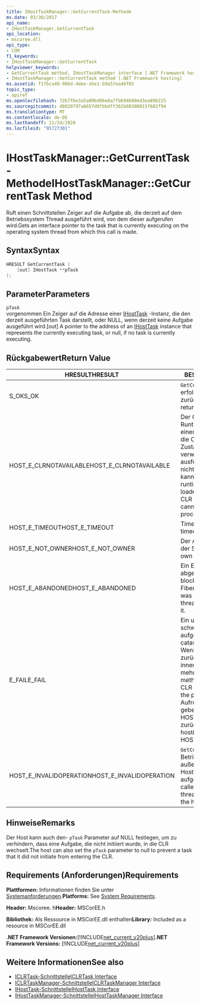 ```yaml
---
title: IHostTaskManager::GetCurrentTask-Methode
ms.date: 03/30/2017
api_name:
- IHostTaskManager.GetCurrentTask
api_location:
- mscoree.dll
api_type:
- COM
f1_keywords:
- IHostTaskManager::GetCurrentTask
helpviewer_keywords:
- GetCurrentTask method, IHostTaskManager interface [.NET Framework hosting]
- IHostTaskManager::GetCurrentTask method [.NET Framework hosting]
ms.assetid: f17bca49-90bd-4dee-a5e1-b9a57ea46f85
topic_type:
- apiref
ms.openlocfilehash: 72b7f6e3a5a09bd06e8a7fbb94680ed3ea89b225
ms.sourcegitcommit: d8020797a6657d0fbbdff362b80300815f682f94
ms.translationtype: MT
ms.contentlocale: de-DE
ms.lasthandoff: 11/24/2020
ms.locfileid: "95727301"
---
```

# <a name="ihosttaskmanagergetcurrenttask-method"></a><span data-ttu-id="71578-102">IHostTaskManager::GetCurrentTask-Methode</span><span class="sxs-lookup"><span data-stu-id="71578-102">IHostTaskManager::GetCurrentTask Method</span></span>

<span data-ttu-id="71578-103">Ruft einen Schnittstellen Zeiger auf die Aufgabe ab, die derzeit auf dem Betriebssystem Thread ausgeführt wird, von dem dieser aufgerufen wird.</span><span class="sxs-lookup"><span data-stu-id="71578-103">Gets an interface pointer to the task that is currently executing on the operating system thread from which this call is made.</span></span>  
  
## <a name="syntax"></a><span data-ttu-id="71578-104">Syntax</span><span class="sxs-lookup"><span data-stu-id="71578-104">Syntax</span></span>  
  
```cpp  
HRESULT GetCurrentTask (  
    [out] IHostTask **pTask  
);  
```  
  
## <a name="parameters"></a><span data-ttu-id="71578-105">Parameter</span><span class="sxs-lookup"><span data-stu-id="71578-105">Parameters</span></span>  

 `pTask`  
 <span data-ttu-id="71578-106">vorgenommen Ein Zeiger auf die Adresse einer [IHostTask](ihosttask-interface.md) -Instanz, die den derzeit ausgeführten Task darstellt, oder NULL, wenn derzeit keine Aufgabe ausgeführt wird.</span><span class="sxs-lookup"><span data-stu-id="71578-106">[out] A pointer to the address of an [IHostTask](ihosttask-interface.md) instance that represents the currently executing task, or null, if no task is currently executing.</span></span>  
  
## <a name="return-value"></a><span data-ttu-id="71578-107">Rückgabewert</span><span class="sxs-lookup"><span data-stu-id="71578-107">Return Value</span></span>  
  
|<span data-ttu-id="71578-108">HRESULT</span><span class="sxs-lookup"><span data-stu-id="71578-108">HRESULT</span></span>|<span data-ttu-id="71578-109">BESCHREIBUNG</span><span class="sxs-lookup"><span data-stu-id="71578-109">Description</span></span>|  
|-------------|-----------------|  
|<span data-ttu-id="71578-110">S_OK</span><span class="sxs-lookup"><span data-stu-id="71578-110">S_OK</span></span>|<span data-ttu-id="71578-111">`GetCurrentTask` wurde erfolgreich zurückgegeben.</span><span class="sxs-lookup"><span data-stu-id="71578-111">`GetCurrentTask` returned successfully.</span></span>|  
|<span data-ttu-id="71578-112">HOST_E_CLRNOTAVAILABLE</span><span class="sxs-lookup"><span data-stu-id="71578-112">HOST_E_CLRNOTAVAILABLE</span></span>|<span data-ttu-id="71578-113">Der Common Language Runtime (CLR) wurde nicht in einen Prozess geladen, oder die CLR befindet sich in einem Zustand, in dem Sie verwalteten Code nicht ausführen oder den-Befehl nicht erfolgreich verarbeiten kann.</span><span class="sxs-lookup"><span data-stu-id="71578-113">The common language runtime (CLR) has not been loaded into a process, or the CLR is in a state in which it cannot run managed code or process the call successfully.</span></span>|  
|<span data-ttu-id="71578-114">HOST_E_TIMEOUT</span><span class="sxs-lookup"><span data-stu-id="71578-114">HOST_E_TIMEOUT</span></span>|<span data-ttu-id="71578-115">Timeout des Aufrufes.</span><span class="sxs-lookup"><span data-stu-id="71578-115">The call timed out.</span></span>|  
|<span data-ttu-id="71578-116">HOST_E_NOT_OWNER</span><span class="sxs-lookup"><span data-stu-id="71578-116">HOST_E_NOT_OWNER</span></span>|<span data-ttu-id="71578-117">Der Aufrufer ist nicht Besitzer der Sperre.</span><span class="sxs-lookup"><span data-stu-id="71578-117">The caller does not own the lock.</span></span>|  
|<span data-ttu-id="71578-118">HOST_E_ABANDONED</span><span class="sxs-lookup"><span data-stu-id="71578-118">HOST_E_ABANDONED</span></span>|<span data-ttu-id="71578-119">Ein Ereignis wurde abgebrochen, während ein blockierter Thread oder eine Fiber darauf wartete.</span><span class="sxs-lookup"><span data-stu-id="71578-119">An event was canceled while a blocked thread or fiber was waiting on it.</span></span>|  
|<span data-ttu-id="71578-120">E_FAIL</span><span class="sxs-lookup"><span data-stu-id="71578-120">E_FAIL</span></span>|<span data-ttu-id="71578-121">Ein unbekannter schwerwiegender Fehler ist aufgetreten.</span><span class="sxs-lookup"><span data-stu-id="71578-121">An unknown catastrophic failure occurred.</span></span> <span data-ttu-id="71578-122">Wenn eine Methode E_FAIL zurückgibt, ist die CLR innerhalb des Prozesses nicht mehr verwendbar.</span><span class="sxs-lookup"><span data-stu-id="71578-122">When a method returns E_FAIL, the CLR is no longer usable within the process.</span></span> <span data-ttu-id="71578-123">Nachfolgende Aufrufe von Hostingmethoden geben HOST_E_CLRNOTAVAILABLE zurück.</span><span class="sxs-lookup"><span data-stu-id="71578-123">Subsequent calls to hosting methods return HOST_E_CLRNOTAVAILABLE.</span></span>|  
|<span data-ttu-id="71578-124">HOST_E_INVALIDOPERATION</span><span class="sxs-lookup"><span data-stu-id="71578-124">HOST_E_INVALIDOPERATION</span></span>|<span data-ttu-id="71578-125">`GetCurrentTask` wurde in einem Betriebssystem Thread außerhalb der Kontrolle des Hosts aufgerufen.</span><span class="sxs-lookup"><span data-stu-id="71578-125">`GetCurrentTask` was called on an operating system thread outside the control of the host.</span></span>|  
  
## <a name="remarks"></a><span data-ttu-id="71578-126">Hinweise</span><span class="sxs-lookup"><span data-stu-id="71578-126">Remarks</span></span>  

 <span data-ttu-id="71578-127">Der Host kann auch den- `pTask` Parameter auf NULL festlegen, um zu verhindern, dass eine Aufgabe, die nicht initiiert wurde, in die CLR wechselt.</span><span class="sxs-lookup"><span data-stu-id="71578-127">The host can also set the `pTask` parameter to null to prevent a task that it did not initiate from entering the CLR.</span></span>  
  
## <a name="requirements"></a><span data-ttu-id="71578-128">Requirements (Anforderungen)</span><span class="sxs-lookup"><span data-stu-id="71578-128">Requirements</span></span>  

 <span data-ttu-id="71578-129">**Plattformen:** Informationen finden Sie unter [Systemanforderungen](../../get-started/system-requirements.md).</span><span class="sxs-lookup"><span data-stu-id="71578-129">**Platforms:** See [System Requirements](../../get-started/system-requirements.md).</span></span>  
  
 <span data-ttu-id="71578-130">**Header:** Mscoree. h</span><span class="sxs-lookup"><span data-stu-id="71578-130">**Header:** MSCorEE.h</span></span>  
  
 <span data-ttu-id="71578-131">**Bibliothek:** Als Ressource in MSCorEE.dll enthalten</span><span class="sxs-lookup"><span data-stu-id="71578-131">**Library:** Included as a resource in MSCorEE.dll</span></span>  
  
 <span data-ttu-id="71578-132">**.NET Framework Versionen:**[!INCLUDE[net_current_v20plus](../../../../includes/net-current-v20plus-md.md)]</span><span class="sxs-lookup"><span data-stu-id="71578-132">**.NET Framework Versions:** [!INCLUDE[net_current_v20plus](../../../../includes/net-current-v20plus-md.md)]</span></span>  
  
## <a name="see-also"></a><span data-ttu-id="71578-133">Weitere Informationen</span><span class="sxs-lookup"><span data-stu-id="71578-133">See also</span></span>

- [<span data-ttu-id="71578-134">ICLRTask-Schnittstelle</span><span class="sxs-lookup"><span data-stu-id="71578-134">ICLRTask Interface</span></span>](iclrtask-interface.md)
- [<span data-ttu-id="71578-135">ICLRTaskManager-Schnittstelle</span><span class="sxs-lookup"><span data-stu-id="71578-135">ICLRTaskManager Interface</span></span>](iclrtaskmanager-interface.md)
- [<span data-ttu-id="71578-136">IHostTask-Schnittstelle</span><span class="sxs-lookup"><span data-stu-id="71578-136">IHostTask Interface</span></span>](ihosttask-interface.md)
- [<span data-ttu-id="71578-137">IHostTaskManager-Schnittstelle</span><span class="sxs-lookup"><span data-stu-id="71578-137">IHostTaskManager Interface</span></span>](ihosttaskmanager-interface.md)
